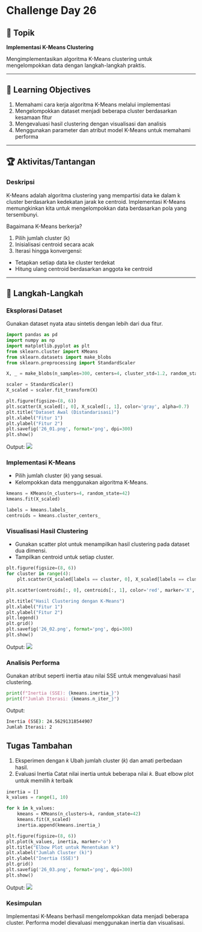 # Challenge Day 26

## 📝 Topik
**Implementasi K-Means Clustering**

Mengimplementasikan algoritma K-Means clustering untuk mengelompokkan data dengan langkah-langkah praktis.

---

## 🎯 Learning Objectives
1. Memahami cara kerja algoritma K-Means melalui implementasi
2. Mengelompokkan dataset menjadi beberapa cluster berdasarkan kesamaan fitur
3. Mengevaluasi hasil clustering dengan visualisasi dan analisis
4. Menggunakan parameter dan atribut model K-Means untuk memahami performa

---

## 🏆 Aktivitas/Tantangan

### Deskripsi
K-Means adalah algoritma clustering yang mempartisi data ke dalam k cluster berdasarkan kedekatan jarak ke centroid. Implementasi K-Means memungkinkan kita untuk mengelompokkan data berdasarkan pola yang tersembunyi.

Bagaimana K-Means berkerja?

1. Pilih jumlah cluster (k)
2. Inisialisasi centroid secara acak
3. Iterasi hingga konvergensi:
- Tetapkan setiap data ke cluster terdekat
- Hitung ulang centroid berdasarkan anggota ke centroid


---
## 🚀 Langkah-Langkah

### Eksplorasi Dataset
Gunakan dataset nyata atau sintetis dengan lebih dari dua fitur.
```python
import pandas as pd
import numpy as np
import matplotlib.pyplot as plt
from sklearn.cluster import KMeans
from sklearn.datasets import make_blobs
from sklearn.preprocessing import StandardScaler

X, _ = make_blobs(n_samples=300, centers=4, cluster_std=1.2, random_state=42)

scaler = StandardScaler()
X_scaled = scaler.fit_transform(X)

plt.figure(figsize=(8, 6))
plt.scatter(X_scaled[:, 0], X_scaled[:, 1], color='gray', alpha=0.7)
plt.title("Dataset Awal (Distandarisasi)")
plt.xlabel("Fitur 1")
plt.ylabel("Fitur 2")
plt.savefig('26_01.png', format='png', dpi=300)
plt.show()
```
Output:
<img src="https://github.com/rohmanurnr/100-Days-of-Python-ML-AI/blob/main/Day%20026/'26_01.png" width=”500”>

### Implementasi K-Means
- Pilih jumlah cluster (𝑘) yang sesuai.
- Kelompokkan data menggunakan algoritma K-Means.
```python
kmeans = KMeans(n_clusters=4, random_state=42)
kmeans.fit(X_scaled)

labels = kmeans.labels_
centroids = kmeans.cluster_centers_
```

### Visualisasi Hasil Clustering
- Gunakan scatter plot untuk menampilkan hasil clustering pada dataset dua dimensi.
- Tampilkan centroid untuk setiap cluster.
```python
plt.figure(figsize=(8, 6))
for cluster in range(4):
    plt.scatter(X_scaled[labels == cluster, 0], X_scaled[labels == cluster, 1], label=f'Cluster {cluster + 1}')

plt.scatter(centroids[:, 0], centroids[:, 1], color='red', marker='X', s=200, label='Centroid')

plt.title("Hasil Clustering dengan K-Means")
plt.xlabel("Fitur 1")
plt.ylabel("Fitur 2")
plt.legend()
plt.grid()
plt.savefig('26_02.png', format='png', dpi=300)
plt.show()
```
Output:
<img src="https://github.com/rohmanurnr/100-Days-of-Python-ML-AI/blob/main/Day%20026/'26_02.png" width=”500”>

### Analisis Performa
Gunakan atribut seperti inertia atau nilai SSE untuk mengevaluasi hasil clustering.
```python
print(f"Inertia (SSE): {kmeans.inertia_}")
print(f"Jumlah Iterasi: {kmeans.n_iter_}")
```
Output:
```bash
Inertia (SSE): 24.56291318544907
Jumlah Iterasi: 2
```

## Tugas Tambahan
1. Eksperimen dengan 𝑘
Ubah jumlah cluster (𝑘) dan amati perbedaan hasil.
2. Evaluasi Inertia
Catat nilai inertia untuk beberapa nilai 𝑘. Buat elbow plot untuk memilih 
𝑘 terbaik
```python
inertia = []
k_values = range(1, 10)

for k in k_values:
    kmeans = KMeans(n_clusters=k, random_state=42)
    kmeans.fit(X_scaled)
    inertia.append(kmeans.inertia_)

plt.figure(figsize=(8, 6))
plt.plot(k_values, inertia, marker='o')
plt.title("Elbow Plot untuk Menentukan k")
plt.xlabel("Jumlah Cluster (k)")
plt.ylabel("Inertia (SSE)")
plt.grid()
plt.savefig('26_03.png', format='png', dpi=300)
plt.show()
```
Output:
<img src="https://github.com/rohmanurnr/100-Days-of-Python-ML-AI/blob/main/Day%20026/'26_03.png" width=”500”>


### Kesimpulan 
Implementasi K-Means berhasil mengelompokkan data menjadi beberapa cluster. Performa model dievaluasi menggunakan inertia dan visualisasi.
